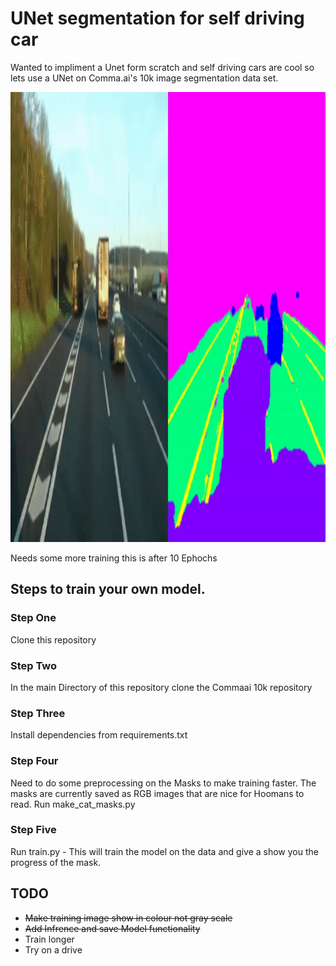# UNet segmentation for self driving car
Wanted to impliment a Unet form scratch and self driving cars are cool so lets 
use a UNet on Comma.ai's 10k image segmentation data set.

<p align="center">
  <img width="1280" height="720" src="./videos/Unet.gif">
</p>
Needs some more training this is after 10 Ephochs

## Steps to train your own model.

### Step One
Clone this repository

### Step Two
In the main Directory of this repository clone the Commaai 10k repository

### Step Three
Install dependencies from requirements.txt

### Step Four
Need to do some preprocessing on the Masks to make training faster. The masks
are currently saved as RGB images that are nice for Hoomans to read. Run make_cat_masks.py

### Step Five
Run train.py - This will train the model on the data and give a show you the progress of
the mask.

## TODO
- ~~Make training image show in colour not gray scale~~
- ~~Add Infrence and save Model functionality~~
- Train longer
- Try on a drive
